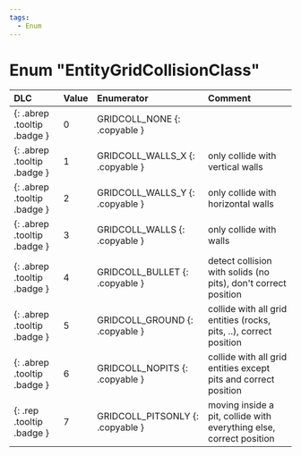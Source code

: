 ```yaml
---
tags:
  - Enum
---
```

# Enum "EntityGridCollisionClass"
|DLC|Value|Enumerator|Comment|
|:--|:--|:--|:--|
|[ ](#){: .abrep .tooltip .badge }|0 |GRIDCOLL_NONE {: .copyable } |  |
|[ ](#){: .abrep .tooltip .badge }|1 |GRIDCOLL_WALLS_X {: .copyable } | only collide with vertical walls |
|[ ](#){: .abrep .tooltip .badge }|2 |GRIDCOLL_WALLS_Y {: .copyable } | only collide with horizontal walls |
|[ ](#){: .abrep .tooltip .badge }|3 |GRIDCOLL_WALLS {: .copyable } | only collide with walls |
|[ ](#){: .abrep .tooltip .badge }|4 |GRIDCOLL_BULLET {: .copyable } | detect collision with solids (no pits), don't correct position |
|[ ](#){: .abrep .tooltip .badge }|5 |GRIDCOLL_GROUND {: .copyable } | collide with all grid entities (rocks, pits, ..), correct position |
|[ ](#){: .abrep .tooltip .badge }|6 |GRIDCOLL_NOPITS {: .copyable } | collide with all grid entities except pits and correct position |
|[ ](#){: .rep .tooltip .badge }|7 |GRIDCOLL_PITSONLY {: .copyable } | moving inside a pit, collide with everything else, correct position |